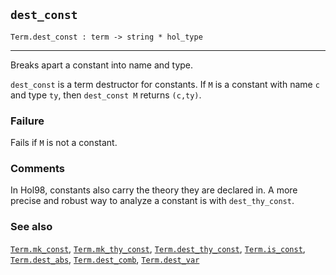 ## `dest_const`

``` hol4
Term.dest_const : term -> string * hol_type
```

------------------------------------------------------------------------

Breaks apart a constant into name and type.

`dest_const` is a term destructor for constants. If `M` is a constant
with name `c` and type `ty`, then `dest_const M` returns `(c,ty)`.

### Failure

Fails if `M` is not a constant.

### Comments

In Hol98, constants also carry the theory they are declared in. A more
precise and robust way to analyze a constant is with `dest_thy_const`.

### See also

[`Term.mk_const`](#Term.mk_const),
[`Term.mk_thy_const`](#Term.mk_thy_const),
[`Term.dest_thy_const`](#Term.dest_thy_const),
[`Term.is_const`](#Term.is_const), [`Term.dest_abs`](#Term.dest_abs),
[`Term.dest_comb`](#Term.dest_comb), [`Term.dest_var`](#Term.dest_var)
